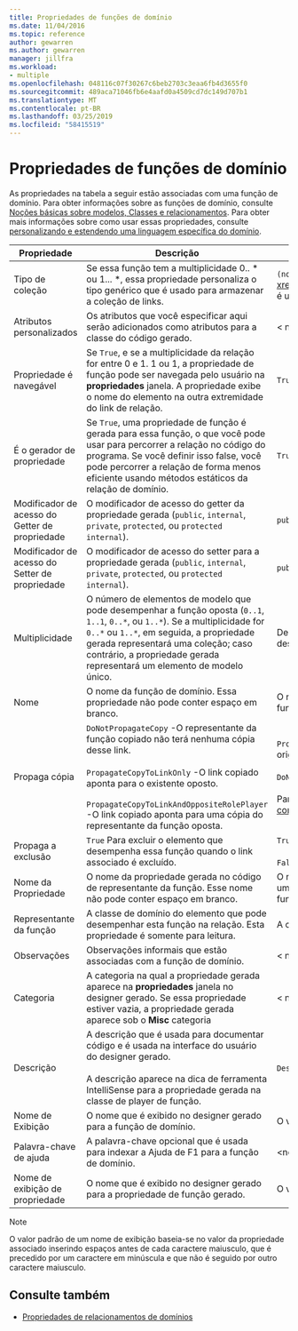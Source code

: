 ```yaml
---
title: Propriedades de funções de domínio
ms.date: 11/04/2016
ms.topic: reference
author: gewarren
ms.author: gewarren
manager: jillfra
ms.workload:
- multiple
ms.openlocfilehash: 048116c07f30267c6beb2703c3eaa6fb4d3655f0
ms.sourcegitcommit: 489aca71046fb6e4aafd0a4509cd7dc149d707b1
ms.translationtype: MT
ms.contentlocale: pt-BR
ms.lasthandoff: 03/25/2019
ms.locfileid: "58415519"
---
```

# <a name="properties-of-domain-roles"></a>Propriedades de funções de domínio
As propriedades na tabela a seguir estão associadas com uma função de domínio. Para obter informações sobre as funções de domínio, consulte [Noções básicas sobre modelos, Classes e relacionamentos](../modeling/understanding-models-classes-and-relationships.md). Para obter mais informações sobre como usar essas propriedades, consulte [personalizando e estendendo uma linguagem específica do domínio](../modeling/customizing-and-extending-a-domain-specific-language.md).

|Propriedade|Descrição|Padrão|
|-|-|-|
|Tipo de coleção|Se essa função tem a multiplicidade 0.. * ou 1... \*, essa propriedade personaliza o tipo genérico que é usado para armazenar a coleção de links.|`(none)` - <xref:Microsoft.VisualStudio.Modeling.LinkedElementCollection%601> é usado|
|Atributos personalizados|Os atributos que você especificar aqui serão adicionados como atributos para a classe do código gerado.|< nenhum\>|
|Propriedade é navegável|Se `True`, e se a multiplicidade da relação for entre 0 e 1. 1 ou 1, a propriedade de função pode ser navegada pelo usuário na **propriedades** janela. A propriedade exibe o nome do elemento na outra extremidade do link de relação.|`True`|
|É o gerador de propriedade|Se `True`, uma propriedade de função é gerada para essa função, o que você pode usar para percorrer a relação no código do programa. Se você definir isso false, você pode percorrer a relação de forma menos eficiente usando métodos estáticos da relação de domínio.|`True`|
|Modificador de acesso do Getter de propriedade|O modificador de acesso do getter da propriedade gerada (`public`, `internal`, `private`, `protected`, ou `protected internal`).|`public`|
|Modificador de acesso do Setter de propriedade|O modificador de acesso do setter para a propriedade gerada (`public`, `internal`, `private`, `protected`, ou `protected internal`).|`public`|
|Multiplicidade|O número de elementos de modelo que pode desempenhar a função oposta (`0..1`, `1..1`, `0..*`, ou `1..*`). Se a multiplicidade for `0..*` ou `1..*`, em seguida, a propriedade gerada representará uma coleção; caso contrário, a propriedade gerada representará um elemento de modelo único.|Depende do tipo de relação e se essa é a função de origem ou destino na relação.|
|Nome|O nome da função de domínio. Essa propriedade não pode conter espaço em branco.|O nome da classe de domínio do representante da função para essa função.|
|Propaga cópia|`DoNotPropagateCopy` -O representante da função copiado não terá nenhuma cópia desse link.<br /><br /> `PropagateCopyToLinkOnly` -O link copiado aponta para o existente oposto.<br /><br /> `PropagateCopyToLinkAndOppositeRolePlayer` -O link copiado aponta para uma cópia do representante da função oposta.|`PropagateCopyToLinkAndOppositeRolePlayer` para as funções de origem dos objetos incorporados.<br /><br /> `DoNotPropagateCopy` para outras funções.<br /><br /> Para obter mais informações, consulte [Personalizando o comportamento de cópia](../modeling/customizing-copy-behavior.md)|
|Propaga a exclusão|`True` Para excluir o elemento que desempenha essa função quando o link associado é excluído.|`True` para o destino de uma função de inserção.<br /><br /> `False` para outras funções.|
|Nome da Propriedade|O nome da propriedade gerada no código de representante da função. Esse nome não pode conter espaço em branco.|O nome da função oposta se essa função tem um zero-para-um ou uma-para-um multiplicidade; Caso contrário, o nome pluralizado da função oposta.|
|Representante da função|A classe de domínio do elemento que pode desempenhar esta função na relação. Esta propriedade é somente para leitura.|A classe de domínio do representante da função para essa função.|
|Observações|Observações informais que estão associadas com a função de domínio.|< nenhum\>|
|Categoria|A categoria na qual a propriedade gerada aparece na **propriedades** janela no designer gerado. Se essa propriedade estiver vazia, a propriedade gerada aparece sob o **Misc** categoria|< nenhum\>|
|Descrição|A descrição que é usada para documentar código e é usada na interface do usuário do designer gerado.<br /><br /> A descrição aparece na dica de ferramenta IntelliSense para a propriedade gerada na classe de player de função.|`Description for` *o nome completo da função*|
|Nome de Exibição|O nome que é exibido no designer gerado para a função de domínio.|O valor ajustado da propriedade Name.|
|Palavra-chave de ajuda|A palavra-chave opcional que é usada para indexar a Ajuda de F1 para a função de domínio.|\<nenhum>|
|Nome de exibição de propriedade|O nome que é exibido no designer gerado para a propriedade de função gerado.|O valor ajustado da propriedade nome da propriedade.|

> [!NOTE]
> O valor padrão de um nome de exibição baseia-se no valor da propriedade associado inserindo espaços antes de cada caractere maiusculo, que é precedido por um caractere em minúscula e que não é seguido por outro caractere maiusculo.

## <a name="see-also"></a>Consulte também

- [Propriedades de relacionamentos de domínios](../modeling/properties-of-domain-relationships.md)
